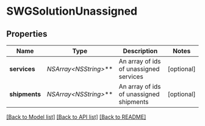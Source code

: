 # SWGSolutionUnassigned

## Properties
Name | Type | Description | Notes
------------ | ------------- | ------------- | -------------
**services** | **NSArray&lt;NSString*&gt;*** | An array of ids of unassigned services | [optional] 
**shipments** | **NSArray&lt;NSString*&gt;*** | An array of ids of unassigned shipments | [optional] 

[[Back to Model list]](../README.md#documentation-for-models) [[Back to API list]](../README.md#documentation-for-api-endpoints) [[Back to README]](../README.md)



